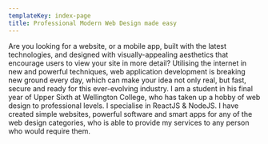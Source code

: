 ```yaml
---
templateKey: index-page
title: Professional Modern Web Design made easy
---
```

Are you looking for a website, or a mobile app, built with the latest technologies, and designed with visually-appealing aesthetics that encourage users to view your site in more detail? Utilising the internet in new and powerful techniques, web application development is breaking new ground every day, which can make your idea not only real, but fast, secure and ready for this ever-evolving industry.
I am a student in his final year of Upper Sixth at Wellington College, who has taken up a hobby of web design to professional levels. I specialise in ReactJS & NodeJS. I have created simple websites, powerful software and smart apps for any of the web design categories, who is able to provide my services to any person who would require them.
